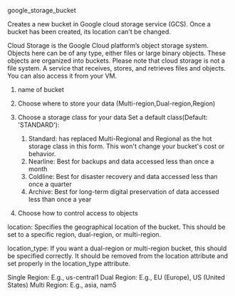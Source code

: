google_storage_bucket

Creates a new bucket in Google cloud storage service (GCS). Once a bucket has been created, its location can't be changed.

Cloud Storage is the Google Cloud platform’s object storage system. Objects here can be of any type, either files or large binary objects. These objects are organized into buckets. Please note that cloud storage is not a file system. A service that receives, stores, and retrieves files and objects. You can also access it from your VM.

1) name of bucket
2) Choose where to store your data (Multi-region,Dual-region,Region)
3) Choose a storage class for your data
    Set a default class(Default: 'STANDARD'):
    1) Standard:  has replaced Multi-Regional and Regional as the hot storage class in this form. This won't change your bucket's cost or behavior.
    2) Nearline: Best for backups and data accessed less than once a month
    3) Coldline: Best for disaster recovery and data accessed less than once a quarter
    4) Archive: Best for long-term digital preservation of data accessed less than once a year

4) Choose how to control access to objects


location: Specifies the geographical location of the bucket. This should be set to a specific region, dual-region, or multi-region.

location_type: If you want a dual-region or multi-region bucket, this should be specified correctly. It should be removed from the location attribute and set properly in the location_type attribute.

Single Region: E.g., us-central1
Dual Region: E.g., EU (Europe), US (United States)
Multi Region: E.g., asia, nam5

